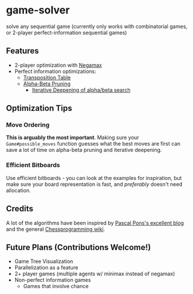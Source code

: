 # game-solver

solve any sequential game (currently only works with combinatorial games, or 2-player perfect-information sequential games)
## Features

- 2-player optimization with [Negamax](https://en.wikipedia.org/wiki/Negamax)
- Perfect information optimizations:
  - [Transposition Table](https://en.wikipedia.org/wiki/Transposition_table)
  - [Alpha-Beta Pruning](https://en.wikipedia.org/wiki/Alpha%E2%80%93beta_pruning)
    - [Iterative Deepening of alpha/beta search](https://en.wikipedia.org/wiki/Iterative_deepening_depth-first_search)

## Optimization Tips

### Move Ordering

**This is arguably the most important**.
Making sure your `Game#possible_moves` function guesses what the best moves are first
can save a lot of time on alpha-beta pruning and iterative deepening.

### Efficient Bitboards

Use efficient bitboards - you can look at the examples for inspiration, but make sure your board representation is fast, and *preferably* doesn't need allocation.

## Credits

A lot of the algorithms have been inspired by [Pascal Pons's excellent blog](http://blog.gamesolver.org/solving-connect-four/)
and the general [Chessprogramming wiki](https://www.chessprogramming.org/Main_Page).

## Future Plans (Contributions Welcome!)

- Game Tree Visualization
- Parallelization as a feature
- 2+ player games (multiple agents w/ minimax instead of negamax)
- Non-perfect information games
  - Games that involve chance
